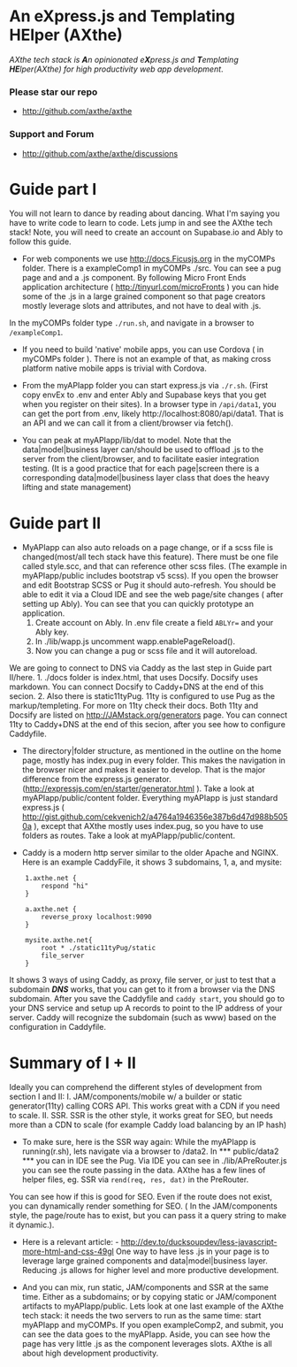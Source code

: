 
# An eXpress.js and Templating HElper (AXthe)
<i>AXthe tech stack is <b>A</b>n opinionated e<b>X</b>press.js and <b>T</b>emplating <b>HE</b>lper(AXthe) for high productivity web app development</i>.

### Please star our repo
- http://github.com/axthe/axthe

### Support and Forum
- http://github.com/axthe/axthe/discussions

# Guide part I
You will not learn to dance by reading about dancing. What I'm saying you have to write code to learn to code. Lets jump in and see the AXthe tech stack!
Note, you will need to create an account on Supabase.io and Ably to follow this guide.

- For web components we use http://docs.Ficusjs.org in the myCOMPs folder. There is a exampleComp1 in myCOMPs ./src. You can see a pug page and and a .js component. By following Micro Front Ends application architecture ( http://tinyurl.com/microFronts ) you can hide some of the .js in a large grained component so that page creators mostly leverage slots and attributes, and not have to deal with .js. 

In the myCOMPs folder type ```./run.sh```, and navigate in a browser to ```/exampleComp1```.

- If you need to build 'native' mobile apps, you can use Cordova ( in myCOMPs folder ). There is not an example of that, as making cross platform native mobile apps is trivial with Cordova.
 
- From the myAPIapp folder you can start express.js via ```./r.sh```. (First copy envEx to .env and enter Ably and Supabase keys that you get when you register on their sites). In a browser type in ```/api/data1```, you can get the port from .env, likely http://localhost:8080/api/data1. That is an API and we can call it from a client/browser via fetch().

- You can peak at myAPIapp/lib/dat to model. Note that the data|model|business layer can/should be used to offload .js to the server from the client/browser, and to facilitate easier integration testing. (It is a good practice that for each page|screen there is a corresponding data|model|business layer class that does the heavy lifting and state management)

# Guide part II
 
- MyAPIapp can also auto reloads on a page change, or if a scss file is changed(most/all tech stack have this feature). There must be one file called style.scc, and that can reference other scss files. (The example in myAPIapp/public includes bootstrap v5 scss). If you open the browser and edit Bootstrap SCSS or Pug it should auto-refresh. You should be able to edit it via a Cloud IDE and see the web page/site changes ( after setting up Ably). You can see that you can quickly prototype an application.
	1. Create account on Ably. In .env file create a field ```ABLYr=``` and your Ably key.
	2. In ./lib/wapp.js uncomment wapp.enablePageReload().
	3. Now you can change a pug or scss file and it will autoreload.

We are going to connect to DNS via Caddy as the last step in Guide part II/here.
	1. ./docs folder is index.html, that uses Docsify. Docsify uses markdown. You can connect Docsify to Caddy+DNS at the end of this secion.
	2. Also there is static11tyPug. 11ty is configured to use Pug as the markup/templeting. For more on 11ty check their docs. Both 11ty and Docsify are listed on http://JAMstack.org/generators page. You can connect 11ty to Caddy+DNS at the end of this secion, after you see how to configure Caddyfile.

- The directory|folder structure, as mentioned in the outline on the home page, mostly has index.pug in every folder. This makes the navigation in the browser nicer and makes it easier to develop. That is the major difference from the express.js generator. (http://expressjs.com/en/starter/generator.html ). Take a look at myAPIapp/public/content folder. Everything myAPIapp is just standard express.js (
http://gist.github.com/cekvenich2/a4764a1946356e387b6d47d988b5050a ), except that AXthe mostly uses index.pug, so you have to use folders as routes. Take a look at myAPIapp/public/content.

- Caddy is a modern http server similar to the older Apache and NGINX. Here is an example CaddyFile, it shows 3 subdomains, 1, a, and mysite:
 
```
	1.axthe.net {
		respond "hi"
	}
 
	a.axthe.net {
		reverse_proxy localhost:9090
	}
 
	mysite.axthe.net{
		root * ./static11tyPug/static
		file_server
	}
```
 
It shows 3 ways of using Caddy, as proxy, file server, or just to test that a subdomain ***DNS*** works, that you can get to it from a browser via the DNS subdomain. After you save the Caddyfile and ```caddy start```, you should go to your DNS service and setup up A records to point to the IP address of your server. Caddy will recognize the subdomain (such as www) based on the configuration in Caddyfile.
 
# Summary of I + II
 
Ideally you can comprehend the different styles of development from section I and II:
I. JAM/components/mobile w/ a builder or static generator(11ty) calling CORS API. This works great with a CDN if you need to scale.
II. SSR. SSR is the other style, it works great for SEO, but needs more than a CDN to scale (for example Caddy load balancing by an IP hash)
 
- To make sure, here is the SSR way again: While the myAPIapp is running(r.sh), lets navigate via a browser to /data2. In *** public/data2 *** you can in IDE see the Pug. Via IDE you can see in ./lib/APreRouter.js you can see the route passing in the data. AXthe has a few lines of helper files, eg. SSR via ```rend(req, res, dat)``` in the PreRouter.

You can see how if this is good for SEO. Even if the route does not exist, you can dynamically render something for SEO. ( In the JAM/components style, the page/route has to exist, but you can pass it a query string to make it dynamic.).

- Here is a relevant article: - http://dev.to/ducksoupdev/less-javascript-more-html-and-css-49gl
One way to have less .js in your page is to leverage large grained components and data|model|business layer. Reducing .js allows for higher level and more productive development.

- And you can mix, run static, JAM/components and SSR at the same time. Either as a subdomains; or by copying static or JAM/component artifacts to myAPIapp/public. Lets look at one last example of the AXthe tech stack:  it needs the two servers to run as the same time: start myAPIapp and myCOMPs. If you open exampleComp2, and submit, you can see the data goes to the myAPIapp. Aside, you can see how the page has very little .js as the component leverages slots. AXthe is all about high development productivity. 
